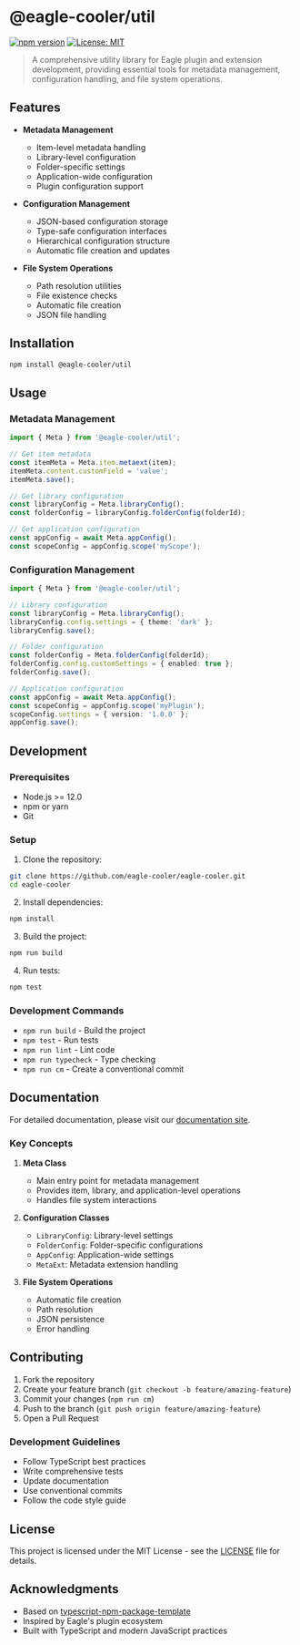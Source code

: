 # @eagle-cooler/util

[![npm version](https://badge.fury.io/js/%40eagle-cooler%2Futil.svg)](https://badge.fury.io/js/%40eagle-cooler%2Futil)
[![License: MIT](https://img.shields.io/badge/License-MIT-yellow.svg)](https://opensource.org/licenses/MIT)

> A comprehensive utility library for Eagle plugin and extension development, providing essential tools for metadata management, configuration handling, and file system operations.

## Features

- **Metadata Management**

  - Item-level metadata handling
  - Library-level configuration
  - Folder-specific settings
  - Application-wide configuration
  - Plugin configuration support

- **Configuration Management**

  - JSON-based configuration storage
  - Type-safe configuration interfaces
  - Hierarchical configuration structure
  - Automatic file creation and updates

- **File System Operations**
  - Path resolution utilities
  - File existence checks
  - Automatic file creation
  - JSON file handling

## Installation

```bash
npm install @eagle-cooler/util
```

## Usage

### Metadata Management

```typescript
import { Meta } from '@eagle-cooler/util';

// Get item metadata
const itemMeta = Meta.item.metaext(item);
itemMeta.content.customField = 'value';
itemMeta.save();

// Get library configuration
const libraryConfig = Meta.libraryConfig();
const folderConfig = libraryConfig.folderConfig(folderId);

// Get application configuration
const appConfig = await Meta.appConfig();
const scopeConfig = appConfig.scope('myScope');
```

### Configuration Management

```typescript
import { Meta } from '@eagle-cooler/util';

// Library configuration
const libraryConfig = Meta.libraryConfig();
libraryConfig.config.settings = { theme: 'dark' };
libraryConfig.save();

// Folder configuration
const folderConfig = Meta.folderConfig(folderId);
folderConfig.config.customSettings = { enabled: true };
folderConfig.save();

// Application configuration
const appConfig = await Meta.appConfig();
const scopeConfig = appConfig.scope('myPlugin');
scopeConfig.settings = { version: '1.0.0' };
appConfig.save();
```

## Development

### Prerequisites

- Node.js >= 12.0
- npm or yarn
- Git

### Setup

1. Clone the repository:

```bash
git clone https://github.com/eagle-cooler/eagle-cooler.git
cd eagle-cooler
```

2. Install dependencies:

```bash
npm install
```

3. Build the project:

```bash
npm run build
```

4. Run tests:

```bash
npm test
```

### Development Commands

- `npm run build` - Build the project
- `npm test` - Run tests
- `npm run lint` - Lint code
- `npm run typecheck` - Type checking
- `npm run cm` - Create a conventional commit

## Documentation

For detailed documentation, please visit our [documentation site](https://eagle-cooler.github.io/docs).

### Key Concepts

1. **Meta Class**

   - Main entry point for metadata management
   - Provides item, library, and application-level operations
   - Handles file system interactions

2. **Configuration Classes**

   - `LibraryConfig`: Library-level settings
   - `FolderConfig`: Folder-specific configurations
   - `AppConfig`: Application-wide settings
   - `MetaExt`: Metadata extension handling

3. **File System Operations**
   - Automatic file creation
   - Path resolution
   - JSON persistence
   - Error handling

## Contributing

1. Fork the repository
2. Create your feature branch (`git checkout -b feature/amazing-feature`)
3. Commit your changes (`npm run cm`)
4. Push to the branch (`git push origin feature/amazing-feature`)
5. Open a Pull Request

### Development Guidelines

- Follow TypeScript best practices
- Write comprehensive tests
- Update documentation
- Use conventional commits
- Follow the code style guide

## License

This project is licensed under the MIT License - see the [LICENSE](LICENSE) file for details.

## Acknowledgments

- Based on [typescript-npm-package-template](https://github.com/ryansonshine/typescript-npm-package-template/)
- Inspired by Eagle's plugin ecosystem
- Built with TypeScript and modern JavaScript practices
